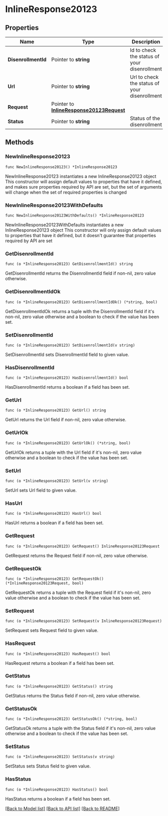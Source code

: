 # InlineResponse20123

## Properties

Name | Type | Description | Notes
------------ | ------------- | ------------- | -------------
**DisenrollmentId** | Pointer to **string** | Id to check the status of your disenrollment | [optional] 
**Url** | Pointer to **string** | Url to check the status of your disenrollment | [optional] 
**Request** | Pointer to [**InlineResponse20123Request**](InlineResponse20123Request.md) |  | [optional] 
**Status** | Pointer to **string** | Status of the disenrollment | [optional] 

## Methods

### NewInlineResponse20123

`func NewInlineResponse20123() *InlineResponse20123`

NewInlineResponse20123 instantiates a new InlineResponse20123 object
This constructor will assign default values to properties that have it defined,
and makes sure properties required by API are set, but the set of arguments
will change when the set of required properties is changed

### NewInlineResponse20123WithDefaults

`func NewInlineResponse20123WithDefaults() *InlineResponse20123`

NewInlineResponse20123WithDefaults instantiates a new InlineResponse20123 object
This constructor will only assign default values to properties that have it defined,
but it doesn't guarantee that properties required by API are set

### GetDisenrollmentId

`func (o *InlineResponse20123) GetDisenrollmentId() string`

GetDisenrollmentId returns the DisenrollmentId field if non-nil, zero value otherwise.

### GetDisenrollmentIdOk

`func (o *InlineResponse20123) GetDisenrollmentIdOk() (*string, bool)`

GetDisenrollmentIdOk returns a tuple with the DisenrollmentId field if it's non-nil, zero value otherwise
and a boolean to check if the value has been set.

### SetDisenrollmentId

`func (o *InlineResponse20123) SetDisenrollmentId(v string)`

SetDisenrollmentId sets DisenrollmentId field to given value.

### HasDisenrollmentId

`func (o *InlineResponse20123) HasDisenrollmentId() bool`

HasDisenrollmentId returns a boolean if a field has been set.

### GetUrl

`func (o *InlineResponse20123) GetUrl() string`

GetUrl returns the Url field if non-nil, zero value otherwise.

### GetUrlOk

`func (o *InlineResponse20123) GetUrlOk() (*string, bool)`

GetUrlOk returns a tuple with the Url field if it's non-nil, zero value otherwise
and a boolean to check if the value has been set.

### SetUrl

`func (o *InlineResponse20123) SetUrl(v string)`

SetUrl sets Url field to given value.

### HasUrl

`func (o *InlineResponse20123) HasUrl() bool`

HasUrl returns a boolean if a field has been set.

### GetRequest

`func (o *InlineResponse20123) GetRequest() InlineResponse20123Request`

GetRequest returns the Request field if non-nil, zero value otherwise.

### GetRequestOk

`func (o *InlineResponse20123) GetRequestOk() (*InlineResponse20123Request, bool)`

GetRequestOk returns a tuple with the Request field if it's non-nil, zero value otherwise
and a boolean to check if the value has been set.

### SetRequest

`func (o *InlineResponse20123) SetRequest(v InlineResponse20123Request)`

SetRequest sets Request field to given value.

### HasRequest

`func (o *InlineResponse20123) HasRequest() bool`

HasRequest returns a boolean if a field has been set.

### GetStatus

`func (o *InlineResponse20123) GetStatus() string`

GetStatus returns the Status field if non-nil, zero value otherwise.

### GetStatusOk

`func (o *InlineResponse20123) GetStatusOk() (*string, bool)`

GetStatusOk returns a tuple with the Status field if it's non-nil, zero value otherwise
and a boolean to check if the value has been set.

### SetStatus

`func (o *InlineResponse20123) SetStatus(v string)`

SetStatus sets Status field to given value.

### HasStatus

`func (o *InlineResponse20123) HasStatus() bool`

HasStatus returns a boolean if a field has been set.


[[Back to Model list]](../README.md#documentation-for-models) [[Back to API list]](../README.md#documentation-for-api-endpoints) [[Back to README]](../README.md)


